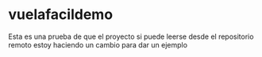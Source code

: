 # vuelafacildemo
 
Esta es una prueba de que el proyecto si puede leerse desde el repositorio remoto
estoy haciendo un cambio para dar un ejemplo